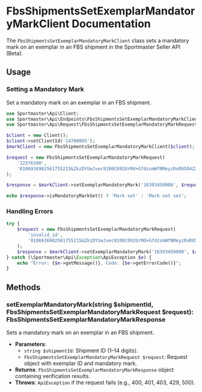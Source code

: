 # FbsShipmentsSetExemplarMandatoryMarkClient Documentation

The `FbsShipmentsSetExemplarMandatoryMarkClient` class sets a mandatory mark on an exemplar in an FBS shipment in the Sportmaster Seller API (Beta).

## Usage

### Setting a Mandatory Mark

Set a mandatory mark on an exemplar in an FBS shipment.

```php
use Sportmaster\Api\Client;
use Sportmaster\Api\Endpoints\FbsShipmentsSetExemplarMandatoryMarkClient;
use Sportmaster\Api\Request\FbsShipmentsSetExemplarMandatoryMarkRequest;

$client = new Client();
$client->setClientId('14700005');
$markClient = new FbsShipmentsSetExemplarMandatoryMarkClient($client);

$request = new FbsShipmentsSetExemplarMandatoryMarkRequest(
    '12376390',
    '0106936982561755215&ZkzDYUwJvec9100C092UrMd+G7dzsmWfNMeyzRxRU5O4ZZM5qFqDbHRAwlceNuj042GgppycynGdgTvK8AIhJYKJb5+LL0xc64oP64LXg=='
);

$response = $markClient->setExemplarMandatoryMark('16393450000', $request);

echo $response->isMandatoryMarkSet() ? 'Mark set' : 'Mark not set';
```

### Handling Errors

```php
try {
    $request = new FbsShipmentsSetExemplarMandatoryMarkRequest(
        'invalid_id',
        '0106936982561755215&ZkzDYUwJvec9100C092UrMd+G7dzsmWfNMeyzRxRU5O4ZZM5qFqDbHRAwlceNuj042GgppycynGdgTvK8AIhJYKJb5+LL0xc64oP64LXg=='
    );
    $response = $markClient->setExemplarMandatoryMark('16393450000', $request);
} catch (\Sportmaster\Api\Exception\ApiException $e) {
    echo "Error: {$e->getMessage()}, Code: {$e->getErrorCode()}";
}
```

## Methods

### setExemplarMandatoryMark(string $shipmentId, FbsShipmentsSetExemplarMandatoryMarkRequest $request): FbsShipmentsSetExemplarMandatoryMarkResponse

Sets a mandatory mark on an exemplar in an FBS shipment.

- **Parameters**:
  - `string $shipmentId`: Shipment ID (1–14 digits).
  - `FbsShipmentsSetExemplarMandatoryMarkRequest $request`: Request object with exemplar ID and mandatory mark.
- **Returns**: `FbsShipmentsSetExemplarMandatoryMarkResponse` object containing verification results.
- **Throws**: `ApiException` if the request fails (e.g., 400, 401, 403, 429, 500).